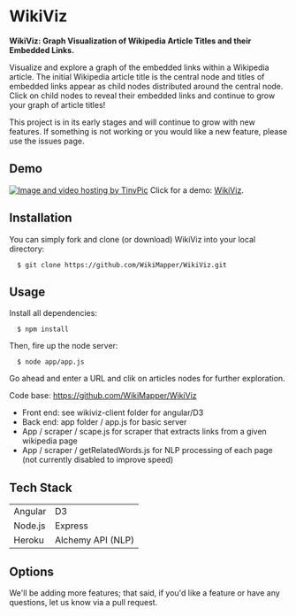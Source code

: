 WikiViz
=======

**WikiViz: Graph Visualization of Wikipedia Article Titles and their Embedded Links.**

Visualize and explore a graph of the embedded links within a Wikipedia article. The initial Wikipedia article title is the central node and titles of embedded links appear as child nodes distributed around the central node. Click on child nodes to reveal their embedded links and continue to grow your graph of article titles!

This project is in its early stages and will continue to grow with new features. If something is not working or you would like a new feature, please use the issues page.

## Demo

<a href="http://tinypic.com?ref=5xzqe" target="_blank"><img src="http://i59.tinypic.com/5xzqe.png" border="0" alt="Image and video hosting by TinyPic"></a>
Click for a demo: <a href="http://pure-wildwood-3935.herokuapp.com/#/" target="_blank">WikiViz</a>.

## Installation

You can simply fork and clone (or download) WikiViz into your local directory:

```
  $ git clone https://github.com/WikiMapper/WikiViz.git
```

## Usage

Install all dependencies:

```
  $ npm install
```

Then, fire up the node server:

```
  $ node app/app.js
```

Go ahead and enter a URL and clik on articles nodes for further exploration.

Code base: https://github.com/WikiMapper/WikiViz
  - Front end: see wikiviz-client folder for angular/D3
  - Back end: app folder / app.js for basic server
  - App / scraper / scape.js for scraper that extracts links from a given wikipedia page
  - App / scraper / getRelatedWords.js for NLP processing of each page (not currently disabled to improve speed)

## Tech Stack

<table>
<tr>
<td>Angular</td>
<td>D3</td>
</tr>

<tr>
<td>Node.js</td>
<td>Express</td>
</tr>

<tr>
<td>Heroku</td>
<td>Alchemy API (NLP)</td>
</tr>
</table>

## Options

We'll be adding more features; that said, if you'd like a feature or have any questions, let us know via a pull request.
